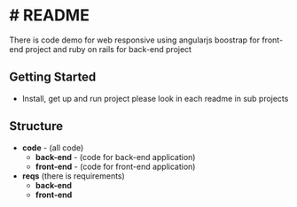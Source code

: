 # # README

There is code demo for web responsive using angularjs boostrap for front-end project and ruby on rails for back-end project

## Getting Started
* Install, get up and run project please look in each readme in sub projects

## Structure

* **code** - (all code)
  * **back-end** - (code for back-end application)
  * **front-end** - (code for front-end application)
* **reqs** (there is requirements)
  * **back-end**
  * **front-end**
